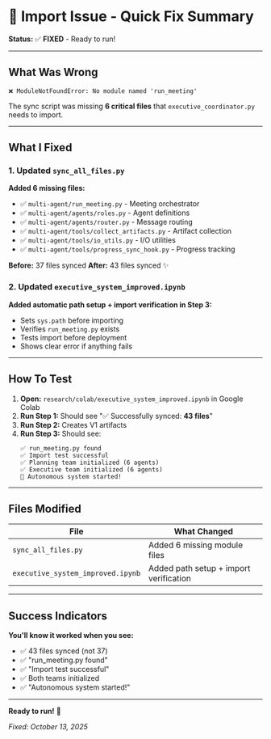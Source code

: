# 🔧 Import Issue - Quick Fix Summary

**Status:** ✅ **FIXED** - Ready to run!

---

## What Was Wrong

```
❌ ModuleNotFoundError: No module named 'run_meeting'
```

The sync script was missing **6 critical files** that `executive_coordinator.py` needs to import.

---

## What I Fixed

### 1. Updated `sync_all_files.py`

**Added 6 missing files:**
- ✅ `multi-agent/run_meeting.py` - Meeting orchestrator
- ✅ `multi-agent/agents/roles.py` - Agent definitions
- ✅ `multi-agent/agents/router.py` - Message routing
- ✅ `multi-agent/tools/collect_artifacts.py` - Artifact collection
- ✅ `multi-agent/tools/io_utils.py` - I/O utilities
- ✅ `multi-agent/tools/progress_sync_hook.py` - Progress tracking

**Before:** 37 files synced
**After:** 43 files synced ✨

### 2. Updated `executive_system_improved.ipynb`

**Added automatic path setup + import verification in Step 3:**
- Sets `sys.path` before importing
- Verifies `run_meeting.py` exists
- Tests import before deployment
- Shows clear error if anything fails

---

## How To Test

1. **Open:** `research/colab/executive_system_improved.ipynb` in Google Colab
2. **Run Step 1:** Should see "✅ Successfully synced: **43 files**"
3. **Run Step 2:** Creates V1 artifacts
4. **Run Step 3:** Should see:
   ```
   ✅ run_meeting.py found
   ✅ Import test successful
   ✅ Planning team initialized (6 agents)
   ✅ Executive team initialized (6 agents)
   🚀 Autonomous system started!
   ```

---

## Files Modified

| File | What Changed |
|------|-------------|
| `sync_all_files.py` | Added 6 missing module files |
| `executive_system_improved.ipynb` | Added path setup + import verification |

---

## Success Indicators

**You'll know it worked when you see:**
- ✅ 43 files synced (not 37)
- ✅ "run_meeting.py found"
- ✅ "Import test successful"
- ✅ Both teams initialized
- ✅ "Autonomous system started!"

---

**Ready to run!** 🚀

*Fixed: October 13, 2025*
